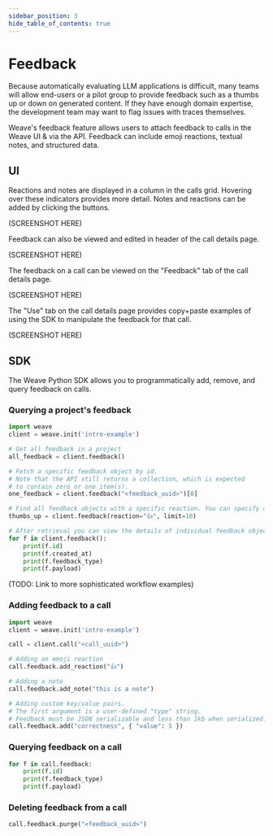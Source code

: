 ```yaml
---
sidebar_position: 3
hide_table_of_contents: true
---
```


# Feedback

Because automatically evaluating LLM applications is difficult, many teams will allow end-users or a pilot group to provide feedback such as a thumbs up or down on generated content. If they have enough domain expertise, the development team may want to flag issues with traces themselves.

Weave's feedback feature allows users to attach feedback to calls in the Weave UI & via the API. Feedback can include emoji reactions, textual notes, and structured data.

## UI

Reactions and notes are displayed in a column in the calls grid. Hovering over these indicators provides more detail. Notes and reactions can be added by clicking the buttons.

(SCREENSHOT HERE)

Feedback can also be viewed and edited in header of the call details page.

(SCREENSHOT HERE)

The feedback on a call can be viewed on the "Feedback" tab of the call details page.

(SCREENSHOT HERE)

The "Use" tab on the call details page provides copy+paste examples of using the SDK to manipulate the feedback for that call.

(SCREENSHOT HERE)

## SDK

The Weave Python SDK allows you to programmatically add, remove, and query feedback on calls.

### Querying a project's feedback

```python
import weave
client = weave.init('intro-example')

# Get all feedback in a project
all_feedback = client.feedback()

# Fetch a specific feedback object by id.
# Note that the API still returns a collection, which is expected
# to contain zero or one item(s).
one_feedback = client.feedback("<feedback_uuid>")[0]

# Find all feedback objects with a specific reaction. You can specify offset and limit.
thumbs_up = client.feedback(reaction="👍", limit=10)

# After retrieval you can view the details of individual feedback objects.
for f in client.feedback():
    print(f.id)
    print(f.created_at)
    print(f.feedback_type)
    print(f.payload)
```

(TODO: Link to more sophisticated workflow examples)

### Adding feedback to a call

```python
import weave
client = weave.init('intro-example')

call = client.call("<call_uuid>")

# Adding an emoji reaction
call.feedback.add_reaction("👍")

# Adding a note
call.feedback.add_note("this is a note")

# Adding custom key/value pairs.
# The first argument is a user-defined "type" string.
# Feedback must be JSON serializable and less than 1kb when serialized.
call.feedback.add("correctness", { "value": 5 })
```

### Querying feedback on a call

```python
for f in call.feedback:
    print(f.id)
    print(f.feedback_type)
    print(f.payload)
```

### Deleting feedback from a call

```python
call.feedback.purge("<feedback_uuid>")
```
